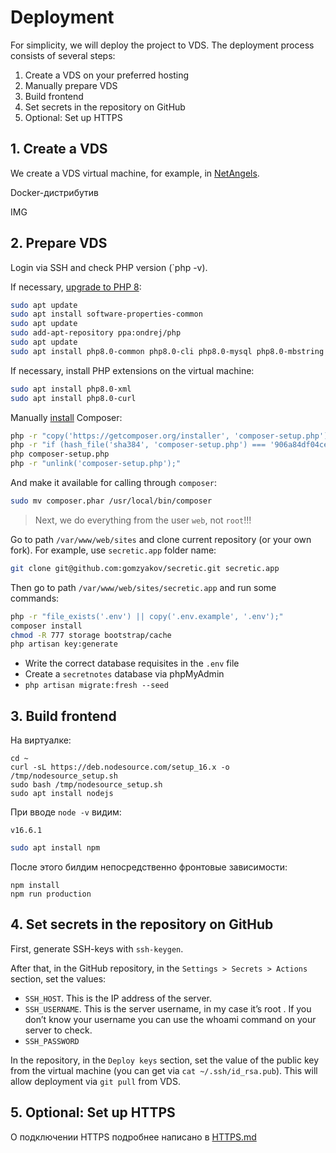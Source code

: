 # Deployment

For simplicity, we will deploy the project to VDS. The deployment process consists of several steps:

1. Create a VDS on your preferred hosting
2. Manually prepare VDS
3. Build frontend
4. Set secrets in the repository on GitHub 
5. Optional: Set up HTTPS

## 1. Create a VDS

We create a VDS virtual machine, for example, in [NetAngels](https://panel.netangels.ru).


Docker-дистрибутив

IMG


## 2. Prepare VDS

Login via SSH and check PHP version (`php -v). 

If necessary, [upgrade to PHP 8](https://php.watch/articles/php-8.0-installation-update-guide-debian-ubuntu):

```bash
sudo apt update
sudo apt install software-properties-common
sudo apt update
sudo add-apt-repository ppa:ondrej/php
sudo apt update
sudo apt install php8.0-common php8.0-cli php8.0-mysql php8.0-mbstring -y
```

If necessary, install PHP extensions on the virtual machine:

```bash
sudo apt install php8.0-xml
sudo apt install php8.0-curl
```

Manually [install](https://getcomposer.org/download/) Composer:

```bash
php -r "copy('https://getcomposer.org/installer', 'composer-setup.php');"
php -r "if (hash_file('sha384', 'composer-setup.php') === '906a84df04cea2aa72f40b5f787e49f22d4c2f19492ac310e8cba5b96ac8b64115ac402c8cd292b8a03482574915d1a8') { echo 'Installer verified'; } else { echo 'Installer corrupt'; unlink('composer-setup.php'); } echo PHP_EOL;"
php composer-setup.php
php -r "unlink('composer-setup.php');"
````

And make it available for calling through `composer`:

```bash
sudo mv composer.phar /usr/local/bin/composer
```

>Next, we do everything from the user `web`, not `root`!!!

Go to path `/var/www/web/sites` and clone current repository (or your own fork). For example, use `secretic.app` folder name:

```bash
git clone git@github.com:gomzyakov/secretic.git secretic.app
``````

Then go to path `/var/www/web/sites/secretic.app` and run some commands:

```bash
php -r "file_exists('.env') || copy('.env.example', '.env');"
composer install
chmod -R 777 storage bootstrap/cache
php artisan key:generate
```

- Write the correct database requisites in the `.env` file
- Create a `secretnotes` database via phpMyAdmin
- `php artisan migrate:fresh --seed`



## 3. Build frontend

На виртуалке:

```
cd ~
curl -sL https://deb.nodesource.com/setup_16.x -o /tmp/nodesource_setup.sh
sudo bash /tmp/nodesource_setup.sh
sudo apt install nodejs
```

При вводе `node -v` видим:

```
v16.6.1
```

```bash
sudo apt install npm
```

После этого билдим непосредственно фронтовые зависимости:

```
npm install
npm run production
```



## 4. Set secrets in the repository on GitHub

First, generate SSH-keys with `ssh-keygen`.

After that, in the GitHub repository, in the `Settings > Secrets > Actions` section, set the values:

- `SSH_HOST`. This is the IP address of the server.
- `SSH_USERNAME`. This is the server username, in my case it’s root . If you don’t know your username you can use the
  whoami command on your server to check.
- `SSH_PASSWORD`

In the repository, in the `Deploy keys` section, set the value of the public key from the virtual machine (you can get
via `cat ~/.ssh/id_rsa.pub`). This will allow deployment via `git pull` from VDS.



## 5. Optional: Set up HTTPS

О подключении HTTPS подробнее написано в [HTTPS.md](HTTPS.md)
